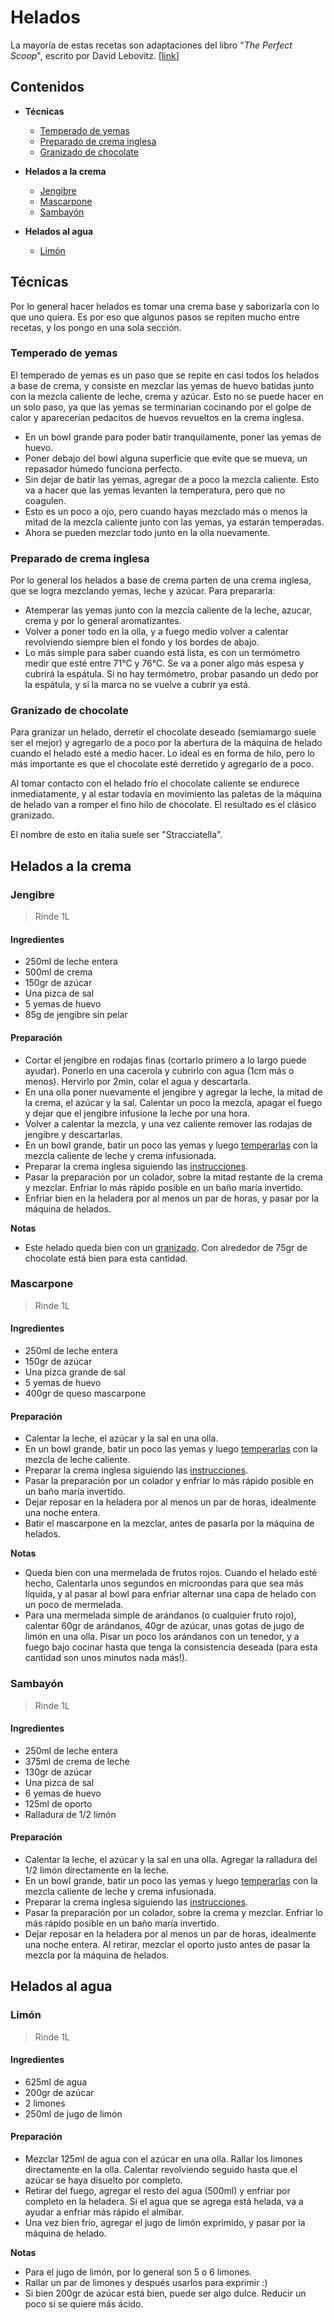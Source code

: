 # Helados

La mayoría de estas recetas son adaptaciones del libro "_The Perfect Scoop_",
escrito por David Lebovitz. [[link](https://www.davidlebovitz.com/perfect-scoop-new-updated-edition-ice-cream-sorbet-cookbook-david-lebovitz-recipes/)]

## Contenidos

* **Técnicas**
  * [Temperado de yemas](#tecnicas-temperado)
  * [Preparado de crema inglesa](#tecnicas-crema)
  * [Granizado de chocolate](#tecnicas-granizado)

* **Helados a la crema**
  * [Jengibre](#jengibre)
  * [Mascarpone](#mascarpone)
  * [Sambayón](#sambayon)

* **Helados al agua**
  * [Limón](#limon)

## Técnicas

Por lo general hacer helados es tomar una crema base y saborizarla con lo que
uno quiera. Es por eso que algunos pasos se repiten mucho entre recetas, y los
pongo en una sola sección.

### Temperado de yemas
<a name="tecnicas-temperado" />

El temperado de yemas es un paso que se repite en casi todos los helados a base
de crema, y consiste en mezclar las yemas de huevo batidas junto con la mezcla
caliente de leche, crema y azúcar. Esto no se puede hacer en un solo paso, ya
que las yemas se terminarian cocinando por el golpe de calor y aparecerían
pedacitos de huevos revueltos en la crema inglesa.

 * En un bowl grande para poder batir tranquilamente, poner las yemas de huevo.
 * Poner debajo del bowl alguna superficie que evite que se mueva, un repasador
   húmedo funciona perfecto.
 * Sin dejar de batir las yemas, agregar de a poco la mezcla caliente. Esto va a
   hacer que las yemas levanten la temperatura, pero que no coagulen.
 * Esto es un poco a ojo, pero cuando hayas mezclado más o menos la mitad de la
   mezcla caliente junto con las yemas, ya estarán temperadas.
 * Ahora se pueden mezclar todo junto en la olla nuevamente.

### Preparado de crema inglesa
<a name="tecnicas-crema" />

Por lo general los helados a base de crema parten de una crema inglesa, que se
logra mezclando yemas, leche y azúcar. Para prepararla:

 * Atemperar las yemas junto con la mezcla caliente de la leche, azucar, crema y
   por lo general aromatizantes.
 * Volver a poner todo en la olla, y a fuego medio volver a calentar revolviendo
   siempre bien el fondo y los bordes de abajo.
 * Lo más simple para saber cuando está lista, es con un termómetro medir que
   esté entre 71°C y 76°C. Se va a poner algo más espesa y cubrirá la espátula.
   Si no hay termómetro, probar pasando un dedo por la espátula, y si la marca
   no se vuelve a cubrir ya está.

### Granizado de chocolate
<a name="tecnicas-granizado" />

Para granizar un helado, derretir el chocolate deseado (semiamargo suele ser
el mejor) y agregarlo de a poco por la abertura de la máquina de helado cuando
el helado esté a medio hacer. Lo ideal es en forma de hilo, pero lo más
importante es que el chocolate esté derretido y agregarlo de a poco.

Al tomar contacto con el helado frío el chocolate caliente se endurece
inmediatamente, y al estar todavía en movimiento las paletas de la máquina de
helado van a romper el fino hilo de chocolate. El resultado es el clásico
granizado.

El nombre de esto en italia suele ser "Stracciatella".

## Helados a la crema

### Jengibre
<a name="jengibre" />

> Rinde 1L

#### Ingredientes
  * 250ml de leche entera
  * 500ml de crema
  * 150gr de azúcar
  * Una pizca de sal
  * 5 yemas de huevo
  * 85g de jengibre sin pelar

#### Preparación
  * Cortar el jengibre en rodajas finas (cortarlo primero a lo largo puede
    ayudar). Ponerlo en una cacerola y cubrirlo con agua (1cm más o menos).
    Hervirlo por 2min, colar el agua y descartarla.
  * En una olla poner nuevamente el jengibre y agregar la leche, la mitad de la
    crema, el azúcar y la sal. Calentar un poco la mezcla, apagar el fuego y
    dejar que el jengibre infusione la leche por una hora.
  * Volver a calentar la mezcla, y una vez caliente remover las rodajas de
    jengibre y descartarlas.
  * En un bowl grande, batir un poco las yemas y luego
    [temperarlas](#tecnicas-temperado) con la mezcla caliente de leche y crema
    infusionada.
  * Preparar la crema inglesa siguiendo las [instrucciones](#tecnicas-crema).
  * Pasar la preparación por un colador, sobre la mitad restante de la crema y
    mezclar. Enfriar lo más rápido posible en un baño maría invertido.
  * Enfriar bien en la heladera por al menos un par de horas, y pasar por la
    máquina de helados.

**Notas**
  * Este helado queda bien con un [granizado](#tecnicas-granizado). Con
    alrededor de 75gr de chocolate está bien para esta cantidad.

### Mascarpone
<a name="mascarpone" />

> Rinde 1L

#### Ingredientes
  * 250ml de leche entera
  * 150gr de azúcar
  * Una pizca grande de sal
  * 5 yemas de huevo
  * 400gr de queso mascarpone

#### Preparación
  * Calentar la leche, el azúcar y la sal en una olla.
  * En un bowl grande, batir un poco las yemas y luego
    [temperarlas](#tecnicas-temperado) con la mezcla de leche caliente.
  * Preparar la crema inglesa siguiendo las [instrucciones](#tecnicas-crema).
  * Pasar la preparación por un colador y enfriar lo más rápido posible en un
    baño maría invertido.
  * Dejar reposar en la heladera por al menos un par de horas, idealmente una
    noche entera.
  * Batir el mascarpone en la mezclar, antes de pasarla por la máquina de
    helados.

**Notas**
  * Queda bien con una mermelada de frutos rojos. Cuando el helado esté hecho,
    Calentarla unos segundos en microondas para que sea más líquida, y al pasar
    al bowl para enfriar alternar una capa de helado con un poco de mermelada.
  * Para una mermelada simple de arándanos (o cualquier fruto rojo), calentar
    60gr de arándanos, 40gr de azúcar, unas gotas de jugo de limón en una olla.
    Pisar un poco los arándanos con un tenedor, y a fuego bajo cocinar hasta que
    tenga la consistencia deseada (para esta cantidad son unos minutos nada más!).

### Sambayón
<a name="sambayon" />

> Rinde 1L

#### Ingredientes
  * 250ml de leche entera
  * 375ml de crema de leche
  * 130gr de azúcar
  * Una pizca de sal
  * 6 yemas de huevo
  * 125ml de oporto
  * Ralladura de 1/2 limón

#### Preparación
  * Calentar la leche, el azúcar y la sal en una olla. Agregar la ralladura del
    1/2 limón directamente en la leche.
  * En un bowl grande, batir un poco las yemas y luego
    [temperarlas](#tecnicas-temperado) con la mezcla caliente de leche y crema
    infusionada.
  * Preparar la crema inglesa siguiendo las [instrucciones](#tecnicas-crema).
  * Pasar la preparación por un colador, sobre la crema y mezclar. Enfriar lo
    más rápido posible en un baño maría invertido.
  * Dejar reposar en la heladera por al menos un par de horas, idealmente una
    noche entera. Al retirar, mezclar el oporto justo antes de pasar la mezcla
    por la máquina de helados.

## Helados al agua

### Limón
<a name="limon" />

> Rinde 1L

#### Ingredientes

  * 625ml de agua
  * 200gr de azúcar
  * 2 limones
  * 250ml de jugo de limón

#### Preparación

 * Mezclar 125ml de agua con el azúcar en una olla. Rallar los limones
   directamente en la olla. Calentar revolviendo seguido hasta que el azúcar se
   haya disuelto por completo.
 * Retirar del fuego, agregar el resto del agua (500ml) y enfriar por completo
   en la heladera. Si el agua que se agrega está helada, va a ayudar a enfriar
   más rápido el almibar.
 * Una vez bien frío, agregar el jugo de limón exprimido, y pasar por la máquina
   de helado.

**Notas**
  * Para el jugo de limón, por lo general son 5 o 6 limones.
  * Rallar un par de limones y después usarlos para exprimir :)
  * Si bien 200gr de azúcar está bien, puede ser algo dulce. Reducir un poco si
    se quiere más ácido.